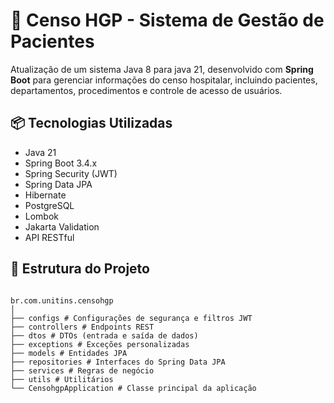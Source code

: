 # 🏥 Censo HGP - Sistema de Gestão de Pacientes

Atualização de um sistema Java 8 para java 21, desenvolvido com **Spring Boot** para gerenciar informações do censo hospitalar, incluindo pacientes, departamentos, procedimentos e controle de acesso de usuários.

## 📦 Tecnologias Utilizadas

- Java 21
- Spring Boot 3.4.x
- Spring Security (JWT)
- Spring Data JPA
- Hibernate
- PostgreSQL
- Lombok
- Jakarta Validation
- API RESTful

## 📁 Estrutura do Projeto

```text

br.com.unitins.censohgp
│
├── configs # Configurações de segurança e filtros JWT
├── controllers # Endpoints REST
├── dtos # DTOs (entrada e saída de dados)
├── exceptions # Exceções personalizadas
├── models # Entidades JPA
├── repositories # Interfaces do Spring Data JPA
├── services # Regras de negócio
├── utils # Utilitários
└── CensohgpApplication # Classe principal da aplicação

```
